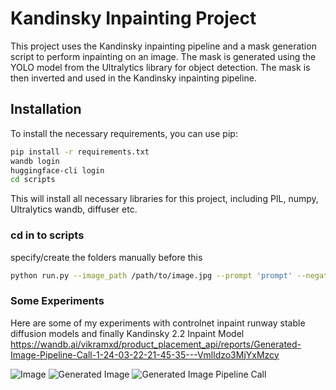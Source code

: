 # Kandinsky Inpainting Project

This project uses the Kandinsky inpainting pipeline and a mask generation script to perform inpainting on an image. The mask is generated using the YOLO model from the Ultralytics library for object detection. The mask is then inverted and used in the Kandinsky inpainting pipeline.

## Installation

To install the necessary requirements, you can use pip:

```bash
pip install -r requirements.txt
wandb login
huggingface-cli login
cd scripts
```

This will install all necessary libraries for this project, including PIL, numpy, Ultralytics wandb, diffuser etc.

### cd in to scripts
specify/create the folders manually before this
```bash
python run.py --image_path /path/to/image.jpg --prompt 'prompt' --negative_prompt 'negative prompt' --output_dir /path/to/output --mask_dir /path/to/mask --uid unique_id


```
### Some Experiments
Here are some of my experiments with controlnet inpaint runway stable diffusion models and finally Kandinsky 2.2 Inpaint Model
https://wandb.ai/vikramxd/product_placement_api/reports/Generated-Image-Pipeline-Call-1-24-03-22-21-45-35---Vmlldzo3MjYxMzcy

![Image](https://github.com/VikramxD/product_diffusion_api/assets/72499426/44a91907-40c3-4f8c-9e42-979c09f58da2)
![Generated Image](https://github.com/VikramxD/product_diffusion_api/assets/72499426/e02ae767-97b3-404d-a27a-56bcbb249d93)
![Generated Image Pipeline Call ](https://github.com/VikramxD/product_diffusion_api/assets/72499426/895823d9-0060-4666-962c-45c2b36a8993)
